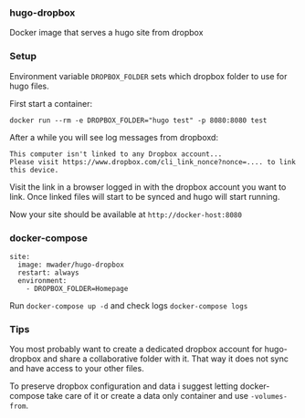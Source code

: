 ### hugo-dropbox

Docker image that serves a hugo site from dropbox

### Setup

Environment variable `DROPBOX_FOLDER` sets which dropbox folder to use for
hugo files.

First start a container:
```
docker run --rm -e DROPBOX_FOLDER="hugo test" -p 8080:8080 test
```
After a while you will see log messages from dropboxd:  
 ```
This computer isn't linked to any Dropbox account...
Please visit https://www.dropbox.com/cli_link_nonce?nonce=.... to link this device.
 ```
Visit the link in a browser logged in with the dropbox account you want to
link. Once linked files will start to be synced and hugo will start running.

Now your site should be available at `http://docker-host:8080`

### docker-compose

```
site:
  image: mwader/hugo-dropbox
  restart: always
  environment:
    - DROPBOX_FOLDER=Homepage
```

Run `docker-compose up -d` and check logs `docker-compose logs`

### Tips

You most probably want to create a dedicated dropbox account for hugo-dropbox
and share a collaborative folder with it. That way it does not sync and have
access to your other files.

To preserve dropbox configuration and data i suggest letting docker-compose
take care of it or create a data only container and use `-volumes-from`.  
